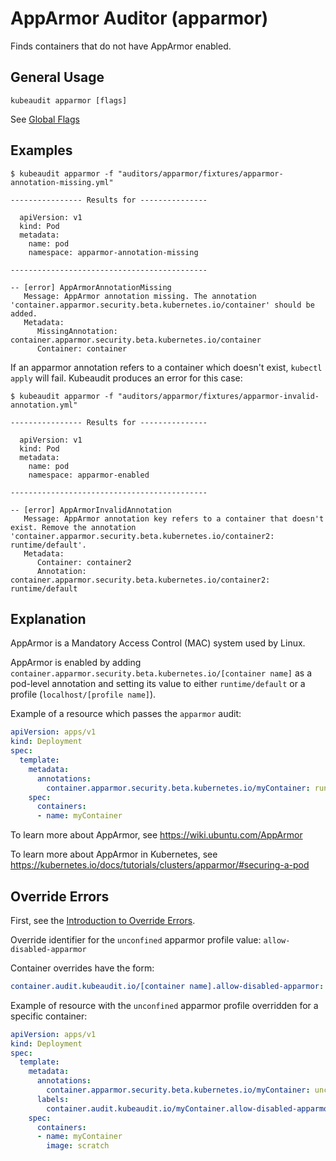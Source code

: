 # AppArmor Auditor (apparmor)

Finds containers that do not have AppArmor enabled.

## General Usage

```
kubeaudit apparmor [flags]
```

See [Global Flags](/README.md#global-flags)

## Examples

```
$ kubeaudit apparmor -f "auditors/apparmor/fixtures/apparmor-annotation-missing.yml"

---------------- Results for ---------------

  apiVersion: v1
  kind: Pod
  metadata:
    name: pod
    namespace: apparmor-annotation-missing

--------------------------------------------

-- [error] AppArmorAnnotationMissing
   Message: AppArmor annotation missing. The annotation 'container.apparmor.security.beta.kubernetes.io/container' should be added.
   Metadata:
      MissingAnnotation: container.apparmor.security.beta.kubernetes.io/container
      Container: container
```

If an apparmor annotation refers to a container which doesn't exist, `kubectl apply` will fail. Kubeaudit produces an error for this case:

```
$ kubeaudit apparmor -f "auditors/apparmor/fixtures/apparmor-invalid-annotation.yml"

---------------- Results for ---------------

  apiVersion: v1
  kind: Pod
  metadata:
    name: pod
    namespace: apparmor-enabled

--------------------------------------------

-- [error] AppArmorInvalidAnnotation
   Message: AppArmor annotation key refers to a container that doesn't exist. Remove the annotation 'container.apparmor.security.beta.kubernetes.io/container2: runtime/default'.
   Metadata:
      Container: container2
      Annotation: container.apparmor.security.beta.kubernetes.io/container2: runtime/default
```

## Explanation

AppArmor is a Mandatory Access Control (MAC) system used by Linux.

AppArmor is enabled by adding `container.apparmor.security.beta.kubernetes.io/[container name]` as a pod-level annotation and setting its value to either `runtime/default` or a profile (`localhost/[profile name]`).

Example of a resource which passes the `apparmor` audit:
```yaml
apiVersion: apps/v1
kind: Deployment
spec:
  template:
    metadata:
      annotations:
        container.apparmor.security.beta.kubernetes.io/myContainer: runtime/default
    spec:
      containers:
      - name: myContainer
```

To learn more about AppArmor, see https://wiki.ubuntu.com/AppArmor

To learn more about AppArmor in Kubernetes, see https://kubernetes.io/docs/tutorials/clusters/apparmor/#securing-a-pod

## Override Errors

First, see the [Introduction to Override Errors](/README.md#override-errors).

Override identifier for the `unconfined` apparmor profile value: `allow-disabled-apparmor`

Container overrides have the form:
```yaml
container.audit.kubeaudit.io/[container name].allow-disabled-apparmor: "SomeReason"
```

Example of resource with the `unconfined` apparmor profile overridden for a specific container:
```yaml
apiVersion: apps/v1
kind: Deployment
spec:
  template:
    metadata:
      annotations:
        container.apparmor.security.beta.kubernetes.io/myContainer: unconfined
      labels:
        container.audit.kubeaudit.io/myContainer.allow-disabled-apparmor: "SomeReason"
    spec:
      containers:
      - name: myContainer
        image: scratch
```
